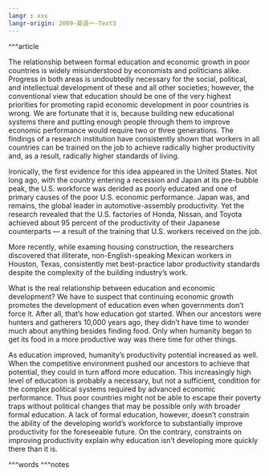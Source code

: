 ```yaml
---
langr : xxx
langr-origin: 2009-英语一-Text3
---
```


^^^article

The relationship between formal education and economic growth in poor countries is widely misunderstood by economists and politicians alike. Progress in both areas is undoubtedly necessary for the social, political, and intellectual development of these and all other societies; however, the conventional view that education should be one of the very highest priorities for promoting rapid economic development in poor countries is wrong. We are fortunate that it is, because building new educational systems there and putting enough people through them to improve economic performance would require two or three generations. The findings of a research institution have consistently shown that workers in all countries can be trained on the job to achieve radically higher productivity and, as a result, radically higher standards of living.

Ironically, the first evidence for this idea appeared in the United States. Not long ago, with the country entering a recession and Japan at its pre-bubble peak, the U.S. workforce was derided as poorly educated and one of primary causes of the poor U.S. economic performance. Japan was, and remains, the global leader in automotive-assembly productivity. Yet the research revealed that the U.S. factories of Honda, Nissan, and Toyota achieved about 95 percent of the productivity of their Japanese counterparts — a result of the training that U.S. workers received on the job.

More recently, while examing housing construction, the researchers discovered that illiterate, non-English-speaking Mexican workers in Houston, Texas, consistently met best-practice labor productivity standards despite the complexity of the building industry’s work.

What is the real relationship between education and economic development? We have to suspect that continuing economic growth promotes the development of education even when governments don’t force it. After all, that’s how education got started. When our ancestors were hunters and gatherers 10,000 years ago, they didn’t have time to wonder much about anything besides finding food. Only when humanity began to get its food in a more productive way was there time for other things.

As education improved, humanity’s productivity potential increased as well. When the competitive environment pushed our ancestors to achieve that potential, they could in turn afford more education. This increasingly high level of education is probably a necessary, but not a sufficient, condition for the complex political systems required by advanced economic performance. Thus poor countries might not be able to escape their poverty traps without political changes that may be possible only with broader formal education. A lack of formal education, however, doesn’t constrain the ability of the developing world’s workforce to substantially improve productivity for the foreseeable future. On the contrary, constraints on improving productivity explain why education isn’t developing more quickly there than it is.




^^^words
^^^notes